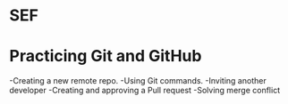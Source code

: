 # SEF

# Practicing Git and GitHub
-Creating a new remote repo.
-Using Git commands.
-Inviting another developer
-Creating and approving a Pull request
-Solving merge conflict 
